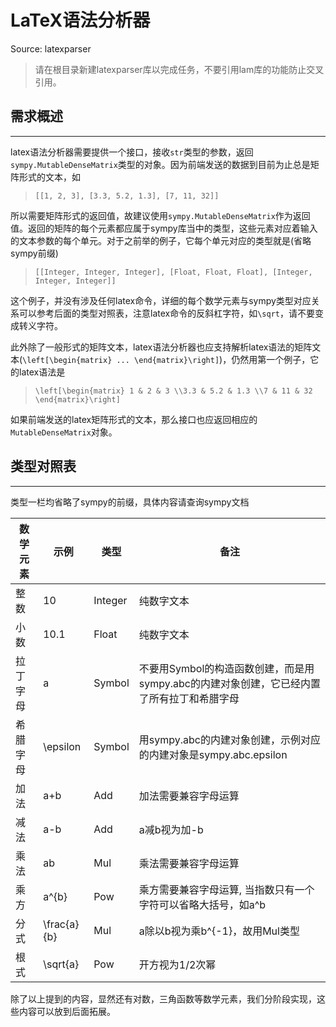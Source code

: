 # LaTeX语法分析器

Source: latexparser

> 请在根目录新建latexparser库以完成任务，不要引用lam库的功能防止交叉引用。

## 需求概述

---

latex语法分析器需要提供一个接口，接收`str`类型的参数，返回`sympy.MutableDenseMatrix`类型的对象。因为前端发送的数据到目前为止总是矩阵形式的文本，如

> `[[1, 2, 3], [3.3, 5.2, 1.3], [7, 11, 32]]`

所以需要矩阵形式的返回值，故建议使用`sympy.MutableDenseMatrix`作为返回值。返回的矩阵的每个元素都应属于sympy库当中的类型，这些元素对应着输入的文本参数的每个单元。对于之前举的例子，它每个单元对应的类型就是(省略sympy前缀)

> `[[Integer, Integer, Integer], [Float, Float, Float], [Integer, Integer, Integer]]`

这个例子，并没有涉及任何latex命令，详细的每个数学元素与sympy类型对应关系可以参考后面的类型对照表，注意latex命令的反斜杠字符，如`\sqrt`，请不要变成转义字符。

此外除了一般形式的矩阵文本，latex语法分析器也应支持解析latex语法的矩阵文本(`\left[\begin{matrix} ... \end{matrix}\right]`)，仍然用第一个例子，它的latex语法是

> `\left[\begin{matrix} 1 & 2 & 3 \\3.3 & 5.2 & 1.3 \\7 & 11 & 32 \end{matrix}\right]`

如果前端发送的latex矩阵形式的文本，那么接口也应返回相应的`MutableDenseMatrix`对象。


## 类型对照表

---

类型一栏均省略了sympy的前缀，具体内容请查询sympy文档

| 数学元素 | 示例 | 类型 | 备注 |
| --- | --- | --- | --- |
| 整数 | 10 | Integer | 纯数字文本 |
| 小数 | 10.1 | Float | 纯数字文本 |
| 拉丁字母 | a | Symbol | 不要用Symbol的构造函数创建，而是用sympy.abc的内建对象创建，它已经内置了所有拉丁和希腊字母
| 希腊字母 | \epsilon | Symbol | 用sympy.abc的内建对象创建，示例对应的内建对象是sympy.abc.epsilon
| 加法 | a+b | Add | 加法需要兼容字母运算 |
| 减法 | a-b | Add | a减b视为加-b |
| 乘法 | ab | Mul | 乘法需要兼容字母运算 |
| 乘方 | a^{b} | Pow | 乘方需要兼容字母运算, 当指数只有一个字符可以省略大括号，如a^b |
| 分式 | \frac{a}{b} | Mul | a除以b视为乘b^{-1}，故用Mul类型 |
| 根式 | \sqrt{a} | Pow | 开方视为1/2次幂 |

除了以上提到的内容，显然还有对数，三角函数等数学元素，我们分阶段实现，这些内容可以放到后面拓展。

